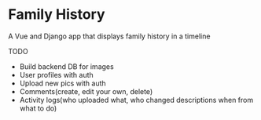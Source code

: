 # Family History

A Vue and Django app that displays family history in a timeline

TODO
- Build backend DB for images
- User profiles with auth
- Upload new pics with auth
- Comments(create, edit your own, delete)
- Activity logs(who uploaded what, who changed descriptions when from what to do)

